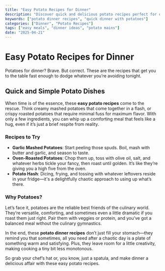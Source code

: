 ```yaml
---
title: "Easy Potato Recipes for Dinner"
description: "Discover quick and delicious potato recipes perfect for dinner that will satisfy your cravings."
keywords: ["potato dinner recipes", "quick dinner with potatoes"]
categories: ["Dinner", "Potato Recipes"]
tags: ["easy meals", "dinner ideas", "potato mains"]
date: "2025-04-21"
---
```


# Easy Potato Recipes for Dinner

Potatoes for dinner? Brave. But correct. These are the recipes that get you to the table fast enough to dodge whatever you’re avoiding tonight. 

## Quick and Simple Potato Dishes

When time is of the essence, these **easy potato recipes** come to the rescue. Think creamy mashed potatoes that come together in a flash, or crispy roasted potatoes that require minimal fuss for maximum flavor. With only a few ingredients, you can whip up a comforting meal that feels like a hug, even if it’s just a brief respite from reality.

### Recipes to Try

- **Garlic Mashed Potatoes**: Start peeling those spuds. Boil, mash with butter and garlic, and season to taste.
- **Oven-Roasted Potatoes**: Chop them up, toss with olive oil, salt, and whatever herbs tickle your fancy, then roast until golden. It’s like they’re giving you a high five from the oven.
- **Potato Hash**: Dicing, frying, and tossing with whatever leftovers reside in your fridge—it's a delightfully chaotic approach to using up what’s there. 

### Why Potatoes?

Let’s face it, potatoes are the reliable best friends of the culinary world. They’re versatile, comforting, and sometimes even a little dramatic if you roast them just right. Pair them with veggies or protein, and you’ve got a balanced meal without the culinary gymnastics.

In the end, these **potato dinner recipes** don’t just fill your stomach—they remind you that sometimes, all you need after a chaotic day is a plate of something warm and satisfying. Plus, they leave room for a little creativity, making cooking a tiny bit less monotonous.

So grab your chef’s hat or, you know, just a spatula, and make dinner a delicious affair with these easy potato recipes.